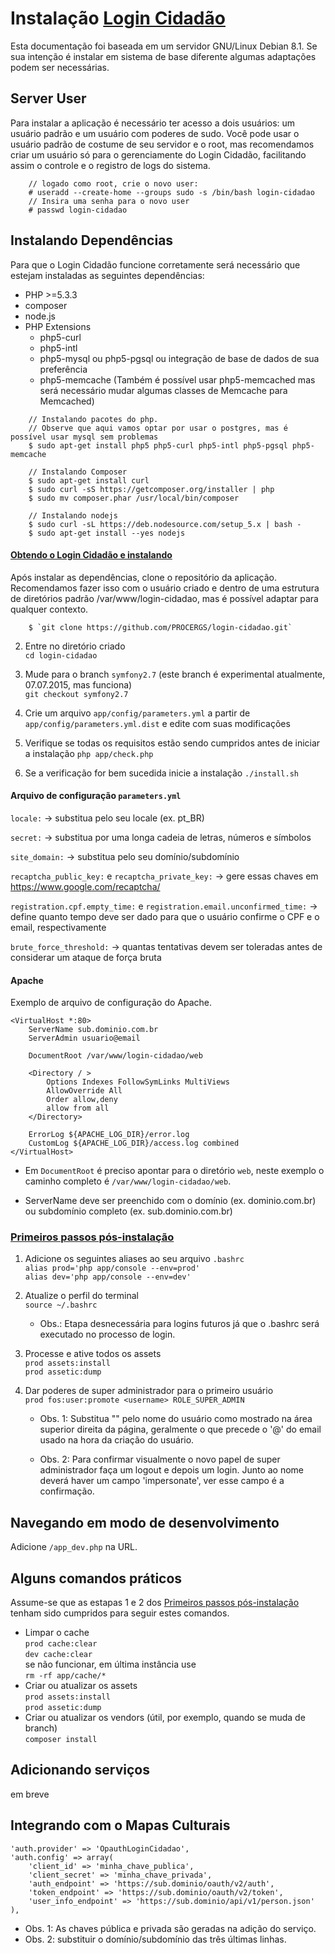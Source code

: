 # Instalação [Login Cidadão](https://github.com/PROCERGS/login-cidadao)
Esta documentação foi baseada em um servidor GNU/Linux Debian 8.1. Se sua intenção é instalar em sistema de base diferente algumas adaptações podem ser necessárias. 
## Server User
Para instalar a aplicação é necessário ter acesso a dois usuários: um usuário padrão e um usuário com poderes de sudo. Você pode usar o usuário padrão de costume de seu servidor e o root, mas recomendamos criar um usuário só para o gerenciamente do Login Cidadão, facilitando assim o controle e o registro de logs do sistema. 
```
    // logado como root, crie o novo user:
    # useradd --create-home --groups sudo -s /bin/bash login-cidadao
    // Insira uma senha para o novo user
    # passwd login-cidadao
``` 

## Instalando Dependências
Para que o Login Cidadão funcione corretamente será necessário que estejam instaladas as seguintes dependências: 
* PHP >=5.3.3
* composer
* node.js
* PHP Extensions
  * php5-curl
  * php5-intl
  * php5-mysql ou php5-pgsql ou integração de base de dados de sua preferência
  * php5-memcache (Também é possível usar php5-memcached mas será necessário mudar algumas classes de Memcache para Memcached)

```
    // Instalando pacotes do php. 
    // Observe que aqui vamos optar por usar o postgres, mas é possível usar mysql sem problemas
    $ sudo apt-get install php5 php5-curl php5-intl php5-pgsql php5-memcache
    
    // Instalando Composer
    $ sudo apt-get install curl
    $ sudo curl -sS https://getcomposer.org/installer | php
    $ sudo mv composer.phar /usr/local/bin/composer
    
    // Instalando nodejs
    $ sudo curl -sL https://deb.nodesource.com/setup_5.x | bash -
    $ sudo apt-get install --yes nodejs
```

#### [Obtendo o Login Cidadão e instalando](id:obter)
 
Após instalar as dependências, clone o repositório da aplicação. Recomendamos fazer isso com o usuário criado e dentro de uma estrutura de diretórios padrão /var/www/login-cidadao, mas é possível adaptar para qualquer contexto. 
```
    $ `git clone https://github.com/PROCERGS/login-cidadao.git`
```
 
2. Entre no diretório criado  
    `cd login-cidadao`
 
3. Mude para o branch `symfony2.7` (este branch é experimental atualmente, 07.07.2015, mas funciona)  
    `git checkout symfony2.7`
 
4. Crie um arquivo `app/config/parameters.yml` a partir de `app/config/parameters.yml.dist` e edite com suas modificações
 
5. Verifique se todas os requisitos estão sendo cumpridos antes de iniciar a instalação
    `php app/check.php`
 
6. Se a verificação for bem sucedida inicie a instalação
    `./install.sh`
 
#### Arquivo de configuração `parameters.yml`
 
`locale:` -> substitua pelo seu locale (ex. pt_BR)
 
`secret:` -> substitua por uma longa cadeia de letras, números e símbolos
 
`site_domain:` -> substitua pelo seu domínio/subdomínio
 
`recaptcha_public_key:` e `recaptcha_private_key:` -> gere essas chaves em https://www.google.com/recaptcha/
 
`registration.cpf.empty_time:` e `registration.email.unconfirmed_time:` -> define quanto tempo deve ser dado para que o usuário confirme o CPF e o email, respectivamente
 
`brute_force_threshold:` -> quantas tentativas devem ser toleradas antes de considerar um ataque de força bruta
 
 
#### Apache
 
Exemplo de arquivo de configuração do Apache.
 
```
<VirtualHost *:80>
    ServerName sub.dominio.com.br
    ServerAdmin usuario@email
 
    DocumentRoot /var/www/login-cidadao/web
 
    <Directory / >
        Options Indexes FollowSymLinks MultiViews
        AllowOverride All
        Order allow,deny
        allow from all
    </Directory>
 
    ErrorLog ${APACHE_LOG_DIR}/error.log
    CustomLog ${APACHE_LOG_DIR}/access.log combined
</VirtualHost>
```
 
* Em `DocumentRoot` é preciso apontar para o diretório `web`, neste exemplo o caminho completo é `/var/www/login-cidadao/web`.
 
* ServerName deve ser preenchido com o domínio (ex. dominio.com.br) ou subdomínio completo (ex. sub.dominio.com.br)
 
### [Primeiros passos pós-instalação](id:pos-instalacao)
 
1. Adicione os seguintes aliases ao seu arquivo `.bashrc`  
    `alias prod='php app/console --env=prod'`  
    `alias dev='php app/console --env=dev'`
 
2. Atualize o perfil do terminal  
    `source ~/.bashrc`
    * Obs.: Etapa desnecessária para logins futuros já que o .bashrc será executado no processo de login.
 
3. Processe e ative todos os assets  
    `prod assets:install`  
    `prod assetic:dump`
 
4. Dar poderes de super administrador para o primeiro usuário  
    `prod fos:user:promote <username> ROLE_SUPER_ADMIN`
 
    * Obs. 1: Substitua "<username>" pelo nome do usuário como mostrado na área superior direita da página, geralmente o que precede o '@' do email usado na hora da criação do usuário.
 
    * Obs. 2: Para confirmar visualmente o novo papel de super administrador faça um logout e depois um login. Junto ao nome deverá haver um campo 'impersonate', ver esse campo é a confirmação.
 
## Navegando em modo de desenvolvimento
 
Adicione `/app_dev.php` na URL.
 
## Alguns comandos práticos
 
Assume-se que as estapas 1 e 2 dos [Primeiros passos pós-instalação](#pos-instalacao) tenham sido cumpridos para seguir estes comandos.
 
* Limpar o cache  
    `prod cache:clear`  
    `dev cache:clear`  
    se não funcionar, em última instância use  
    `rm -rf app/cache/*`
* Criar ou atualizar os assets  
    `prod assets:install`  
    `prod assetic:dump`
* Criar ou atualizar os vendors (útil, por exemplo, quando se muda de branch)  
    `composer install`
 
## Adicionando serviços
 
em breve
 
## Integrando com o Mapas Culturais
 
```
'auth.provider' => 'OpauthLoginCidadao',
'auth.config' => array(
    'client_id' => 'minha_chave_publica',
    'client_secret' => 'minha_chave_privada',
    'auth_endpoint' => 'https://sub.dominio/oauth/v2/auth',
    'token_endpoint' => 'https://sub.dominio/oauth/v2/token',
    'user_info_endpoint' => 'https://sub.dominio/api/v1/person.json'
),
```
* Obs. 1: As chaves pública e privada são geradas na adição do serviço.  
* Obs. 2: substituir o domínio/subdomínio das três últimas linhas.

